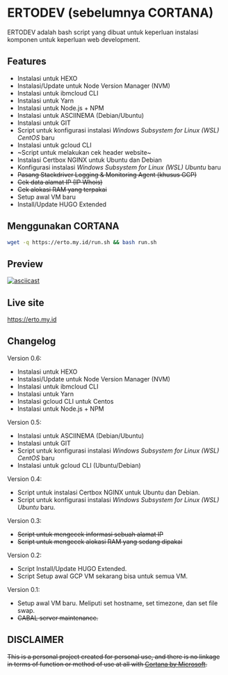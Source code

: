 # ERTODEV (sebelumnya CORTANA)
ERTODEV adalah bash script yang dibuat untuk keperluan instalasi komponen untuk keperluan web development.

## Features
* Instalasi untuk HEXO
* Instalasi/Update untuk Node Version Manager (NVM)
* Instalasi untuk ibmcloud CLI
* Instalasi untuk Yarn
* Instalasi untuk Node.js + NPM
* Instalasi untuk ASCIINEMA (Debian/Ubuntu)
* Instalasi untuk GIT
* Script untuk konfigurasi instalasi *Windows Subsystem for Linux (WSL) CentOS* baru
* Instalasi untuk gcloud CLI
* ~Script untuk melakukan cek header website~
* Instalasi Certbox NGINX untuk Ubuntu dan Debian
* Konfigurasi instalasi *Windows Subsystem for Linux (WSL) Ubuntu* baru
* ~~Pasang Stackdriver Logging & Monitoring Agent (khusus GCP)~~
* ~~Cek data alamat IP (IP Whois)~~
* ~~Cek alokasi RAM yang terpakai~~
* Setup awal VM baru
* Install/Update HUGO Extended

## Menggunakan CORTANA
```bash
wget -q https://erto.my.id/run.sh && bash run.sh
```

## Preview 

[![asciicast](https://asciinema.org/a/ywby6Js8jvgtVSOcTvKTkxJb9.svg)](https://asciinema.org/a/ywby6Js8jvgtVSOcTvKTkxJb9)

## Live site
https://erto.my.id

## Changelog

Version 0.6:
* Instalasi untuk HEXO
* Instalasi/Update untuk Node Version Manager (NVM)
* Instalasi untuk ibmcloud CLI
* Instalasi untuk Yarn
* Instalasi gcloud CLI untuk Centos
* Instalasi untuk Node.js + NPM

Version 0.5:
* Instalasi untuk ASCIINEMA (Debian/Ubuntu)
* Instalasi untuk GIT
* Script untuk konfigurasi instalasi *Windows Subsystem for Linux (WSL) CentOS* baru
* Instalasi untuk gcloud CLI (Ubuntu/Debian)

Version 0.4:
* Script untuk instalasi Certbox NGINX untuk Ubuntu dan Debian.
* Script untuk konfigurasi instalasi *Windows Subsystem for Linux (WSL) Ubuntu* baru.

Version 0.3:
* ~~Script untuk mengecek informasi sebuah alamat IP~~
* ~~Script untuk mengecek alokasi RAM yang sedang dipakai~~

Version 0.2:
* Script Install/Update HUGO Extended.
* Script Setup awal GCP VM sekarang bisa untuk semua VM.

Version 0.1:
* Setup awal VM baru. Meliputi set hostname, set timezone, dan set file swap.
* ~~CABAL server maintenance.~~

## DISCLAIMER
~~This is a personal project created for personal use, and there is no linkage in terms of function or method of use at all with [Cortana by Microsoft](https://www.microsoft.com/en-us/windows/cortana).~~
